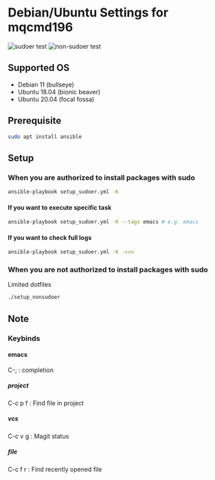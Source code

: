 # Debian/Ubuntu Settings for mqcmd196
![sudoer test](https://github.com/mqcmd196/dotfiles/actions/workflows/sudoer.yml/badge.svg?branch=master) ![non-sudoer test](https://github.com/mqcmd196/dotfiles/actions/workflows/non-sudoer.yml/badge.svg?branch=master)
## Supported OS
- Debian 11 (bullseye)
- Ubuntu 18.04 (bionic beaver)
- Ubuntu 20.04 (focal fossa)

## Prerequisite
```bash
sudo apt install ansible
```

## Setup
### When you are authorized to install packages with sudo
```bash
ansible-playbook setup_sudoer.yml -K 
```

#### If you want to execute specific task
```bash
ansible-playbook setup_sudoer.yml -K --tags emacs # e.g. emacs 
```

#### If you want to check full logs
```bash
ansible-playbook setup_sudoer.yml -K -vvv 
```

### When you are not authorized to install packages with sudo
Limited dotfiles
``` bash
./setup_nonsudoer
```

## Note

### Keybinds

#### emacs

C-; : completion

##### project
C-c p f : Find file in project

##### vcs
C-c v g : Magit status

##### file
C-c f r : Find recently opened file
